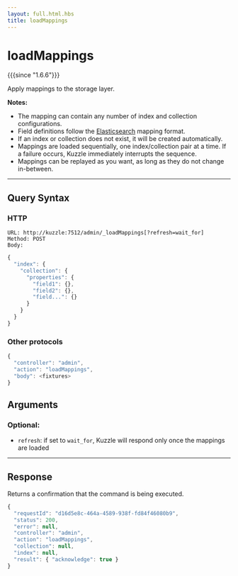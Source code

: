```yaml
---
layout: full.html.hbs
title: loadMappings
---
```


# loadMappings

{{{since "1.6.6"}}}

Apply mappings to the storage layer.

**Notes:**

* The mapping can contain any number of index and collection configurations.
* Field definitions follow the [Elasticsearch](https://www.elastic.co/guide/en/elasticsearch/reference/5.6/mapping.html) mapping format.
* If an index or collection does not exist, it will be created automatically.
* Mappings are loaded sequentially, one index/collection pair at a time. If a failure occurs, Kuzzle immediately interrupts the sequence.
* Mappings can be replayed as you want, as long as they do not change in-between.

---

## Query Syntax

### HTTP

```http
URL: http://kuzzle:7512/admin/_loadMappings[?refresh=wait_for]
Method: POST
Body:
```

```js
{
  "index": {
    "collection": {
      "properties": {
        "field1": {},
        "field2": {},
        "field...": {}
      }
    }
  }
}
```

### Other protocols


```js
{
  "controller": "admin",
  "action": "loadMappings",
  "body": <fixtures>
}
```

## Arguments

### Optional:

* `refresh`: if set to `wait_for`, Kuzzle will respond only once the mappings are loaded

---

## Response

Returns a confirmation that the command is being executed.

```js
{
  "requestId": "d16d5e8c-464a-4589-938f-fd84f46080b9",
  "status": 200,
  "error": null,
  "controller": "admin",
  "action": "loadMappings",
  "collection": null,
  "index": null,
  "result": { "acknowledge": true }
}
```
